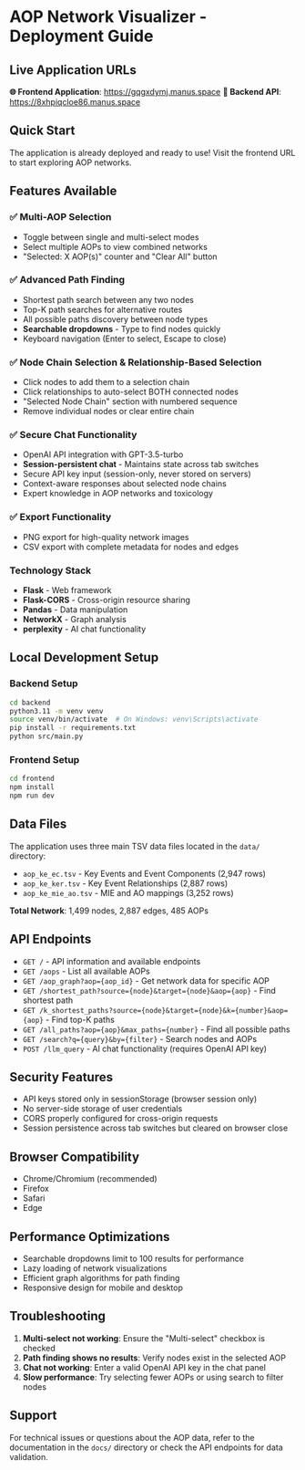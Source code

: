 # AOP Network Visualizer - Deployment Guide

## Live Application URLs

**🌐 Frontend Application**: https://gqgxdymj.manus.space
**🔧 Backend API**: https://8xhpiqcloe86.manus.space

## Quick Start

The application is already deployed and ready to use! Visit the frontend URL to start exploring AOP networks.

## Features Available

### ✅ Multi-AOP Selection
- Toggle between single and multi-select modes
- Select multiple AOPs to view combined networks
- "Selected: X AOP(s)" counter and "Clear All" button

### ✅ Advanced Path Finding
- Shortest path search between any two nodes
- Top-K path searches for alternative routes
- All possible paths discovery between node types
- **Searchable dropdowns** - Type to find nodes quickly
- Keyboard navigation (Enter to select, Escape to close)

### ✅ Node Chain Selection & Relationship-Based Selection
- Click nodes to add them to a selection chain
- Click relationships to auto-select BOTH connected nodes
- "Selected Node Chain" section with numbered sequence
- Remove individual nodes or clear entire chain

### ✅ Secure Chat Functionality
- OpenAI API integration with GPT-3.5-turbo
- **Session-persistent chat** - Maintains state across tab switches
- Secure API key input (session-only, never stored on servers)
- Context-aware responses about selected node chains
- Expert knowledge in AOP networks and toxicology

### ✅ Export Functionality
- PNG export for high-quality network images
- CSV export with complete metadata for nodes and edges

### Technology Stack

- **Flask** - Web framework
- **Flask-CORS** - Cross-origin resource sharing
- **Pandas** - Data manipulation
- **NetworkX** - Graph analysis
- **perplexity** - AI chat functionality

## Local Development Setup

### Backend Setup
```bash
cd backend
python3.11 -m venv venv
source venv/bin/activate  # On Windows: venv\Scripts\activate
pip install -r requirements.txt
python src/main.py
```

### Frontend Setup
```bash
cd frontend
npm install
npm run dev
```

## Data Files

The application uses three main TSV data files located in the `data/` directory:
- `aop_ke_ec.tsv` - Key Events and Event Components (2,947 rows)
- `aop_ke_ker.tsv` - Key Event Relationships (2,887 rows)  
- `aop_ke_mie_ao.tsv` - MIE and AO mappings (3,252 rows)

**Total Network**: 1,499 nodes, 2,887 edges, 485 AOPs

## API Endpoints

- `GET /` - API information and available endpoints
- `GET /aops` - List all available AOPs
- `GET /aop_graph?aop={aop_id}` - Get network data for specific AOP
- `GET /shortest_path?source={node}&target={node}&aop={aop}` - Find shortest path
- `GET /k_shortest_paths?source={node}&target={node}&k={number}&aop={aop}` - Find top-K paths
- `GET /all_paths?aop={aop}&max_paths={number}` - Find all possible paths
- `GET /search?q={query}&by={filter}` - Search nodes and AOPs
- `POST /llm_query` - AI chat functionality (requires OpenAI API key)

## Security Features

- API keys stored only in sessionStorage (browser session only)
- No server-side storage of user credentials
- CORS properly configured for cross-origin requests
- Session persistence across tab switches but cleared on browser close

## Browser Compatibility

- Chrome/Chromium (recommended)
- Firefox
- Safari
- Edge

## Performance Optimizations

- Searchable dropdowns limit to 100 results for performance
- Lazy loading of network visualizations
- Efficient graph algorithms for path finding
- Responsive design for mobile and desktop

## Troubleshooting

1. **Multi-select not working**: Ensure the "Multi-select" checkbox is checked
2. **Path finding shows no results**: Verify nodes exist in the selected AOP
3. **Chat not working**: Enter a valid OpenAI API key in the chat panel
4. **Slow performance**: Try selecting fewer AOPs or using search to filter nodes

## Support

For technical issues or questions about the AOP data, refer to the documentation in the `docs/` directory or check the API endpoints for data validation.

